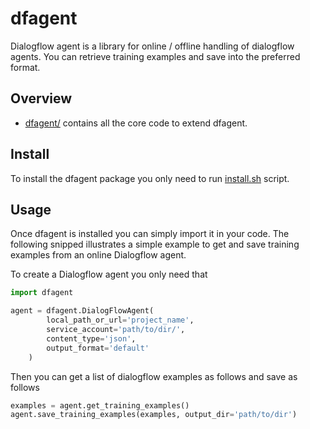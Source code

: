 # dfagent
Dialogflow agent is a library for online / offline handling of dialogflow agents. You can retrieve training examples and save into the preferred format.

## Overview

* [dfagent/](dfagent) contains all the core code to extend dfagent.

## Install

To install the dfagent package you only need to run [install.sh](install.sh) script.

## Usage

Once dfagent is installed you can simply import it in your code. The following snipped illustrates a simple example to get and save training examples from an online Dialogflow agent.

To create a Dialogflow agent you only need that

```Python
import dfagent

agent = dfagent.DialogFlowAgent(
        local_path_or_url='project_name',
        service_account='path/to/dir/',
        content_type='json',
        output_format='default'
    )
```

Then you can get a list of dialogflow examples as follows and save as follows

```Python
examples = agent.get_training_examples()
agent.save_training_examples(examples, output_dir='path/to/dir')
```
